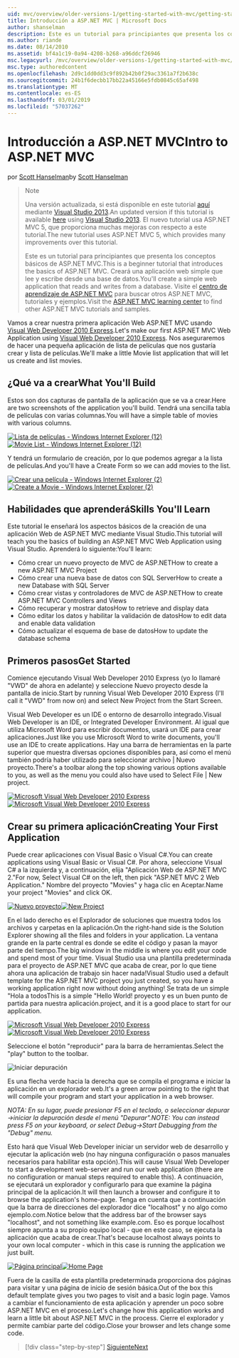 ```yaml
---
uid: mvc/overview/older-versions-1/getting-started-with-mvc/getting-started-with-mvc-part1
title: Introducción a ASP.NET MVC | Microsoft Docs
author: shanselman
description: Este es un tutorial para principiantes que presenta los conceptos básicos de ASP.NET MVC. Cree una aplicación web simple que lee y escribe desde una base de datos.
ms.author: riande
ms.date: 08/14/2010
ms.assetid: bf4a1c19-0a94-4208-b268-a96ddcf26946
msc.legacyurl: /mvc/overview/older-versions-1/getting-started-with-mvc/getting-started-with-mvc-part1
msc.type: authoredcontent
ms.openlocfilehash: 2d9c1dd0dd3c9f892b42b0f29ac3361a7f2b638c
ms.sourcegitcommit: 24b1f6decbb17bb22a45166e5fdb0845c65af498
ms.translationtype: MT
ms.contentlocale: es-ES
ms.lasthandoff: 03/01/2019
ms.locfileid: "57037262"
---
```

<a name="intro-to-aspnet-mvc"></a><span data-ttu-id="cb12d-104">Introducción a ASP.NET MVC</span><span class="sxs-lookup"><span data-stu-id="cb12d-104">Intro to ASP.NET MVC</span></span>
====================
<span data-ttu-id="cb12d-105">por [Scott Hanselman](https://github.com/shanselman)</span><span class="sxs-lookup"><span data-stu-id="cb12d-105">by [Scott Hanselman](https://github.com/shanselman)</span></span>

> > [!NOTE]
> > <span data-ttu-id="cb12d-106">Una versión actualizada, si está disponible en este tutorial [aquí](../../getting-started/introduction/getting-started.md) mediante [Visual Studio 2013](https://my.visualstudio.com/Downloads?q=visual%20studio%202013).</span><span class="sxs-lookup"><span data-stu-id="cb12d-106">An updated version if this tutorial is available [here](../../getting-started/introduction/getting-started.md) using [Visual Studio 2013](https://my.visualstudio.com/Downloads?q=visual%20studio%202013).</span></span> <span data-ttu-id="cb12d-107">El nuevo tutorial usa ASP.NET MVC 5, que proporciona muchas mejoras con respecto a este tutorial.</span><span class="sxs-lookup"><span data-stu-id="cb12d-107">The new tutorial uses ASP.NET MVC 5, which provides many improvements over this tutorial.</span></span>
>
>
> <span data-ttu-id="cb12d-108">Este es un tutorial para principiantes que presenta los conceptos básicos de ASP.NET MVC.</span><span class="sxs-lookup"><span data-stu-id="cb12d-108">This is a beginner tutorial that introduces the basics of ASP.NET MVC.</span></span> <span data-ttu-id="cb12d-109">Creará una aplicación web simple que lee y escribe desde una base de datos.</span><span class="sxs-lookup"><span data-stu-id="cb12d-109">You'll create a simple web application that reads and writes from a database.</span></span> <span data-ttu-id="cb12d-110">Visite el [centro de aprendizaje de ASP.NET MVC](../../../index.md) para buscar otros ASP.NET MVC, tutoriales y ejemplos.</span><span class="sxs-lookup"><span data-stu-id="cb12d-110">Visit the [ASP.NET MVC learning center](../../../index.md) to find other ASP.NET MVC tutorials and samples.</span></span>


<span data-ttu-id="cb12d-111">Vamos a crear nuestra primera aplicación Web ASP.NET MVC usando [Visual Web Developer 2010 Express](https://www.microsoft.com/express/Web/).</span><span class="sxs-lookup"><span data-stu-id="cb12d-111">Let's make our first ASP.NET MVC Web Application using [Visual Web Developer 2010 Express](https://www.microsoft.com/express/Web/).</span></span> <span data-ttu-id="cb12d-112">Nos aseguraremos de hacer una pequeña aplicación de lista de películas que nos gustaría crear y lista de películas.</span><span class="sxs-lookup"><span data-stu-id="cb12d-112">We'll make a little Movie list application that will let us create and list movies.</span></span>

## <a name="what-youll-build"></a><span data-ttu-id="cb12d-113">¿Qué va a crear</span><span class="sxs-lookup"><span data-stu-id="cb12d-113">What You'll Build</span></span>

<span data-ttu-id="cb12d-114">Estos son dos capturas de pantalla de la aplicación que se va a crear.</span><span class="sxs-lookup"><span data-stu-id="cb12d-114">Here are two screenshots of the application you'll build.</span></span> <span data-ttu-id="cb12d-115">Tendrá una sencilla tabla de películas con varias columnas.</span><span class="sxs-lookup"><span data-stu-id="cb12d-115">You will have a simple table of movies with various columns.</span></span>

<span data-ttu-id="cb12d-116">[![Lista de películas - Windows Internet Explorer (12)](getting-started-with-mvc-part1/_static/image2.png)](getting-started-with-mvc-part1/_static/image1.png)</span><span class="sxs-lookup"><span data-stu-id="cb12d-116">[![Movie List - Windows Internet Explorer (12)](getting-started-with-mvc-part1/_static/image2.png)](getting-started-with-mvc-part1/_static/image1.png)</span></span>

<span data-ttu-id="cb12d-117">Y tendrá un formulario de creación, por lo que podemos agregar a la lista de películas.</span><span class="sxs-lookup"><span data-stu-id="cb12d-117">And you'll have a Create Form so we can add movies to the list.</span></span>

<span data-ttu-id="cb12d-118">[![Crear una película - Windows Internet Explorer (2)](getting-started-with-mvc-part1/_static/image4.png)](getting-started-with-mvc-part1/_static/image3.png)</span><span class="sxs-lookup"><span data-stu-id="cb12d-118">[![Create a Movie - Windows Internet Explorer (2)](getting-started-with-mvc-part1/_static/image4.png)](getting-started-with-mvc-part1/_static/image3.png)</span></span>

## <a name="skills-youll-learn"></a><span data-ttu-id="cb12d-119">Habilidades que aprenderá</span><span class="sxs-lookup"><span data-stu-id="cb12d-119">Skills You'll Learn</span></span>

<span data-ttu-id="cb12d-120">Este tutorial le enseñará los aspectos básicos de la creación de una aplicación Web de ASP.NET MVC mediante Visual Studio.</span><span class="sxs-lookup"><span data-stu-id="cb12d-120">This tutorial will teach you the basics of building an ASP.NET MVC Web Application using Visual Studio.</span></span> <span data-ttu-id="cb12d-121">Aprenderá lo siguiente:</span><span class="sxs-lookup"><span data-stu-id="cb12d-121">You'll learn:</span></span>

- <span data-ttu-id="cb12d-122">Cómo crear un nuevo proyecto de MVC de ASP.NET</span><span class="sxs-lookup"><span data-stu-id="cb12d-122">How to create a new ASP.NET MVC Project</span></span>
- <span data-ttu-id="cb12d-123">Cómo crear una nueva base de datos con SQL Server</span><span class="sxs-lookup"><span data-stu-id="cb12d-123">How to create a new Database with SQL Server</span></span>
- <span data-ttu-id="cb12d-124">Cómo crear vistas y controladores de MVC de ASP.NET</span><span class="sxs-lookup"><span data-stu-id="cb12d-124">How to create ASP.NET MVC Controllers and Views</span></span>
- <span data-ttu-id="cb12d-125">Cómo recuperar y mostrar datos</span><span class="sxs-lookup"><span data-stu-id="cb12d-125">How to retrieve and display data</span></span>
- <span data-ttu-id="cb12d-126">Cómo editar los datos y habilitar la validación de datos</span><span class="sxs-lookup"><span data-stu-id="cb12d-126">How to edit data and enable data validation</span></span>
- <span data-ttu-id="cb12d-127">Cómo actualizar el esquema de base de datos</span><span class="sxs-lookup"><span data-stu-id="cb12d-127">How to update the database schema</span></span>

## <a name="get-started"></a><span data-ttu-id="cb12d-128">Primeros pasos</span><span class="sxs-lookup"><span data-stu-id="cb12d-128">Get Started</span></span>

<span data-ttu-id="cb12d-129">Comience ejecutando Visual Web Developer 2010 Express (yo lo llamaré "VWD" de ahora en adelante) y seleccione Nuevo proyecto desde la pantalla de inicio.</span><span class="sxs-lookup"><span data-stu-id="cb12d-129">Start by running Visual Web Developer 2010 Express (I'll call it "VWD" from now on) and select New Project from the Start Screen.</span></span>

<span data-ttu-id="cb12d-130">Visual Web Developer es un IDE o entorno de desarrollo integrado.</span><span class="sxs-lookup"><span data-stu-id="cb12d-130">Visual Web Developer is an IDE, or Integrated Developer Environment.</span></span> <span data-ttu-id="cb12d-131">Al igual que utiliza Microsoft Word para escribir documentos, usará un IDE para crear aplicaciones.</span><span class="sxs-lookup"><span data-stu-id="cb12d-131">Just like you use Microsoft Word to write documents, you'll use an IDE to create applications.</span></span> <span data-ttu-id="cb12d-132">Hay una barra de herramientas en la parte superior que muestra diversas opciones disponibles para, así como el menú también podría haber utilizado para seleccionar archivo | Nuevo proyecto.</span><span class="sxs-lookup"><span data-stu-id="cb12d-132">There's a toolbar along the top showing various options available to you, as well as the menu you could also have used to Select File | New project.</span></span>

<span data-ttu-id="cb12d-133">[![Microsoft Visual Web Developer 2010 Express](getting-started-with-mvc-part1/_static/image6.png)](getting-started-with-mvc-part1/_static/image5.png)</span><span class="sxs-lookup"><span data-stu-id="cb12d-133">[![Microsoft Visual Web Developer 2010 Express](getting-started-with-mvc-part1/_static/image6.png)](getting-started-with-mvc-part1/_static/image5.png)</span></span>

## <a name="creating-your-first-application"></a><span data-ttu-id="cb12d-134">Crear su primera aplicación</span><span class="sxs-lookup"><span data-stu-id="cb12d-134">Creating Your First Application</span></span>

<span data-ttu-id="cb12d-135">Puede crear aplicaciones con Visual Basic o Visual C#.</span><span class="sxs-lookup"><span data-stu-id="cb12d-135">You can create applications using Visual Basic or Visual C#.</span></span> <span data-ttu-id="cb12d-136">Por ahora, seleccione Visual C# a la izquierda y, a continuación, elija "Aplicación Web de ASP.NET MVC 2."</span><span class="sxs-lookup"><span data-stu-id="cb12d-136">For now, Select Visual C# on the left, then pick "ASP.NET MVC 2 Web Application."</span></span> <span data-ttu-id="cb12d-137">Nombre del proyecto "Movies" y haga clic en Aceptar.</span><span class="sxs-lookup"><span data-stu-id="cb12d-137">Name your project "Movies" and click OK.</span></span>

<span data-ttu-id="cb12d-138">[![Nuevo proyecto](getting-started-with-mvc-part1/_static/image8.png)](getting-started-with-mvc-part1/_static/image7.png)</span><span class="sxs-lookup"><span data-stu-id="cb12d-138">[![New Project](getting-started-with-mvc-part1/_static/image8.png)](getting-started-with-mvc-part1/_static/image7.png)</span></span>

<span data-ttu-id="cb12d-139">En el lado derecho es el Explorador de soluciones que muestra todos los archivos y carpetas en la aplicación.</span><span class="sxs-lookup"><span data-stu-id="cb12d-139">On the right-hand side is the Solution Explorer showing all the files and folders in your application.</span></span> <span data-ttu-id="cb12d-140">La ventana grande en la parte central es donde se edite el código y pasan la mayor parte del tiempo.</span><span class="sxs-lookup"><span data-stu-id="cb12d-140">The big window in the middle is where you edit your code and spend most of your time.</span></span> <span data-ttu-id="cb12d-141">Visual Studio usa una plantilla predeterminada para el proyecto de ASP.NET MVC que acaba de crear, por lo que tiene ahora una aplicación de trabajo sin hacer nada!</span><span class="sxs-lookup"><span data-stu-id="cb12d-141">Visual Studio used a default template for the ASP.NET MVC project you just created, so you have a working application right now without doing anything!</span></span> <span data-ttu-id="cb12d-142">Se trata de un simple "Hola a todos</span><span class="sxs-lookup"><span data-stu-id="cb12d-142">This is a simple "Hello World!</span></span> <span data-ttu-id="cb12d-143">proyecto y es un buen punto de partida para nuestra aplicación.</span><span class="sxs-lookup"><span data-stu-id="cb12d-143">project, and it is a good place to start for our application.</span></span>

<span data-ttu-id="cb12d-144">[![Microsoft Visual Web Developer 2010 Express](getting-started-with-mvc-part1/_static/image10.png)](getting-started-with-mvc-part1/_static/image9.png)</span><span class="sxs-lookup"><span data-stu-id="cb12d-144">[![Microsoft Visual Web Developer 2010 Express](getting-started-with-mvc-part1/_static/image10.png)](getting-started-with-mvc-part1/_static/image9.png)</span></span>

<span data-ttu-id="cb12d-145">Seleccione el botón "reproducir" para la barra de herramientas.</span><span class="sxs-lookup"><span data-stu-id="cb12d-145">Select the "play" button to the toolbar.</span></span>

![Iniciar depuración](getting-started-with-mvc-part1/_static/image11.png)

<span data-ttu-id="cb12d-147">Es una flecha verde hacia la derecha que se compila el programa e iniciar la aplicación en un explorador web.</span><span class="sxs-lookup"><span data-stu-id="cb12d-147">It's a green arrow pointing to the right that will compile your program and start your application in a web browser.</span></span>

<span data-ttu-id="cb12d-148">*NOTA: En su lugar, puede presionar F5 en el teclado, o seleccionar depurar -&gt;iniciar la depuración desde el menú "Depurar".*</span><span class="sxs-lookup"><span data-stu-id="cb12d-148">*NOTE: You can instead press F5 on your keyboard, or select Debug-&gt;Start Debugging from the "Debug" menu.*</span></span>

<span data-ttu-id="cb12d-149">Esto hará que Visual Web Developer iniciar un servidor web de desarrollo y ejecutar la aplicación web (no hay ninguna configuración o pasos manuales necesarios para habilitar esta opción).</span><span class="sxs-lookup"><span data-stu-id="cb12d-149">This will cause Visual Web Developer to start a development web-server and run our web application (there are no configuration or manual steps required to enable this).</span></span> <span data-ttu-id="cb12d-150">A continuación, se ejecutará un explorador y configurarlo para que examine la página principal de la aplicación.</span><span class="sxs-lookup"><span data-stu-id="cb12d-150">It will then launch a browser and configure it to browse the application's home-page.</span></span> <span data-ttu-id="cb12d-151">Tenga en cuenta que a continuación que la barra de direcciones del explorador dice "localhost" y no algo como ejemplo.com.</span><span class="sxs-lookup"><span data-stu-id="cb12d-151">Notice below that the address bar of the browser says "localhost", and not something like example.com.</span></span> <span data-ttu-id="cb12d-152">Eso es porque localhost siempre apunta a su propio equipo local - que en este caso, se ejecuta la aplicación que acaba de crear.</span><span class="sxs-lookup"><span data-stu-id="cb12d-152">That's because localhost always points to your own local computer - which in this case is running the application we just built.</span></span>

<span data-ttu-id="cb12d-153">[![Página principal](getting-started-with-mvc-part1/_static/image13.png)](getting-started-with-mvc-part1/_static/image12.png)</span><span class="sxs-lookup"><span data-stu-id="cb12d-153">[![Home Page](getting-started-with-mvc-part1/_static/image13.png)](getting-started-with-mvc-part1/_static/image12.png)</span></span>

<span data-ttu-id="cb12d-154">Fuera de la casilla de esta plantilla predeterminada proporciona dos páginas para visitar y una página de inicio de sesión básica.</span><span class="sxs-lookup"><span data-stu-id="cb12d-154">Out of the box this default template gives you two pages to visit and a basic login page.</span></span> <span data-ttu-id="cb12d-155">Vamos a cambiar el funcionamiento de esta aplicación y aprender un poco sobre ASP.NET MVC en el proceso.</span><span class="sxs-lookup"><span data-stu-id="cb12d-155">Let's change how this application works and learn a little bit about ASP.NET MVC in the process.</span></span> <span data-ttu-id="cb12d-156">Cierre el explorador y permite cambiar parte del código.</span><span class="sxs-lookup"><span data-stu-id="cb12d-156">Close your browser and lets change some code.</span></span>

> [!div class="step-by-step"]
> [<span data-ttu-id="cb12d-157">Siguiente</span><span class="sxs-lookup"><span data-stu-id="cb12d-157">Next</span></span>](getting-started-with-mvc-part2.md)
